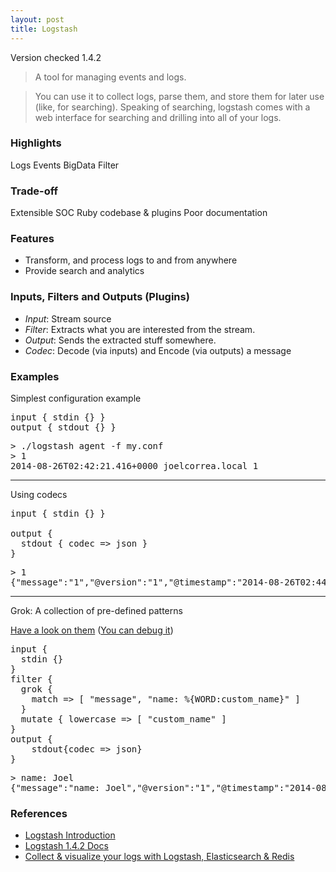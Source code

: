 ```yaml
---
layout: post
title: Logstash
---
```


Version checked <span class="label label-default">1.4.2</span>

> A tool for managing events and logs. 

> You can use it to collect logs, parse them, and store them for later use (like, for searching). Speaking of searching, logstash comes with a web interface for searching and drilling into all of your logs.

### Highlights

<span class="label label-primary">Logs</span>
<span class="label label-primary">Events</span>
<span class="label label-primary">BigData</span>
<span class="label label-primary">Filter</span>

### Trade-off
<span class="label label-success">Extensible</span>
<span class="label label-success">SOC</span>
<span class="label label-warning">Ruby codebase & plugins</span>
<span class="label label-danger">Poor documentation</span>

### Features

* Transform, and process logs to and from anywhere 
* Provide search and analytics

### Inputs, Filters and Outputs (Plugins)

* *Input*: Stream source
* *Filter*: Extracts what you are interested from the stream.
* *Output*: Sends the extracted stuff somewhere.
* *Codec*: Decode (via inputs) and Encode (via outputs) a message

### Examples

Simplest configuration example

<pre class="message">
input { stdin {} }
output { stdout {} }
</pre>

<pre class="message">
> ./logstash agent -f my.conf
> 1
2014-08-26T02:42:21.416+0000 joelcorrea.local 1
</pre>


<hr />

Using codecs

<pre class="message">
input { stdin {} }

output {
  stdout { codec => json }
}
</pre>

<pre class="message">
> 1
{"message":"1","@version":"1","@timestamp":"2014-08-26T02:44:29.809Z","host":"joelcorrea.local"}
</pre>

<hr />

Grok: A collection of pre-defined patterns 

[Have a look on them](https://github.com/elasticsearch/logstash/tree/master/patterns/grok-patterns) ([You can debug it](https://grokdebug.herokuapp.com/))
<pre class="message">
input {
  stdin {}
}
filter {
  grok { 
  	match => [ "message", "name: %{WORD:custom_name}" ] 
  }
  mutate { lowercase => [ "custom_name" ]
}
output {
    stdout{codec => json}
}
</pre>

<pre class="message">
> name: Joel
{"message":"name: Joel","@version":"1","@timestamp":"2014-08-26T02:56:57.461Z","host":"joelcorrea.local","custom_name":"joel"}
</pre>


### References

* [Logstash Introduction](http://writequit.org/articles/logstash-intro.html)
* [Logstash 1.4.2 Docs](http://logstash.net/docs/1.4.2/)
* [Collect & visualize your logs with Logstash, Elasticsearch & Redis](http://michael.bouvy.net/blog/en/2013/11/19/collect-visualize-your-logs-logstash-elasticsearch-redis-kibana/)
